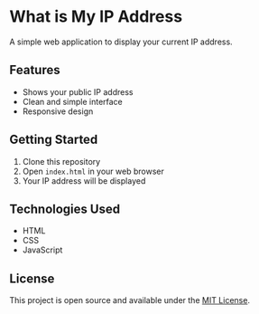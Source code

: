 # What is My IP Address

A simple web application to display your current IP address.

## Features

- Shows your public IP address
- Clean and simple interface
- Responsive design

## Getting Started

1. Clone this repository
2. Open `index.html` in your web browser
3. Your IP address will be displayed

## Technologies Used

- HTML
- CSS
- JavaScript

## License

This project is open source and available under the [MIT License](LICENSE).
